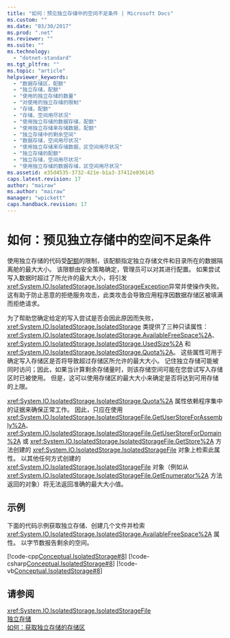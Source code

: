 ```yaml
---
title: "如何：预见独立存储中的空间不足条件 | Microsoft Docs"
ms.custom: ""
ms.date: "03/30/2017"
ms.prod: ".net"
ms.reviewer: ""
ms.suite: ""
ms.technology: 
  - "dotnet-standard"
ms.tgt_pltfrm: ""
ms.topic: "article"
helpviewer_keywords: 
  - "数据存储区，配额"
  - "独立存储，配额"
  - "使用的独立存储的数量"
  - "对使用的独立存储的限制"
  - "存储，配额"
  - "存储，空间用尽状况"
  - "使用独立存储的数据存储，配额"
  - "使用独立存储来存储数据，配额"
  - "独立存储中的剩余空间"
  - "数据存储，空间用尽状况"
  - "使用独立存储来存储数据，区空间用尽状况"
  - "独立存储的配额"
  - "独立存储，空间用尽状况"
  - "使用独立存储的数据存储，区空间用尽状况"
ms.assetid: e35d4535-3732-421e-b1a3-37412e036145
caps.latest.revision: 17
author: "mairaw"
ms.author: "mairaw"
manager: "wpickett"
caps.handback.revision: 17
---
```

# 如何：预见独立存储中的空间不足条件
使用独立存储的代码受[配额](../../../docs/standard/io/isolated-storage.md#quotas)的限制，该配额指定独立存储文件和目录所在的数据隔离舱的最大大小。  该限额由安全策略确定，管理员可以对其进行配置。  如果尝试写入数据时超过了所允许的最大大小，将引发 <xref:System.IO.IsolatedStorage.IsolatedStorageException>异常并使操作失败。  这有助于防止恶意的拒绝服务攻击，此类攻击会导致应用程序因数据存储区被填满而拒绝请求。  
  
 为了帮助您确定给定的写入尝试是否会因此原因而失败，<xref:System.IO.IsolatedStorage.IsolatedStorage> 类提供了三种只读属性：<xref:System.IO.IsolatedStorage.IsolatedStorage.AvailableFreeSpace%2A>、<xref:System.IO.IsolatedStorage.IsolatedStorage.UsedSize%2A> 和 <xref:System.IO.IsolatedStorage.IsolatedStorage.Quota%2A>。  这些属性可用于确定写入存储区是否将导致超过存储区所允许的最大大小。  记住独立存储可能被同时访问；因此，如果当计算剩余存储量时，则该存储空间可能在您尝试写入存储区时已被使用。  但是，这可以使用存储区的最大大小来确定是否将达到可用存储的上限。  
  
 <xref:System.IO.IsolatedStorage.IsolatedStorage.Quota%2A> 属性依赖程序集中的证据来确保正常工作。  因此，只应在使用 <xref:System.IO.IsolatedStorage.IsolatedStorageFile.GetUserStoreForAssembly%2A>、 <xref:System.IO.IsolatedStorage.IsolatedStorageFile.GetUserStoreForDomain%2A> 或 <xref:System.IO.IsolatedStorage.IsolatedStorageFile.GetStore%2A> 方法创建的 <xref:System.IO.IsolatedStorage.IsolatedStorageFile> 对象上检索此属性。  以其他任何方式创建的 <xref:System.IO.IsolatedStorage.IsolatedStorageFile> 对象（例如从 <xref:System.IO.IsolatedStorage.IsolatedStorageFile.GetEnumerator%2A> 方法返回的对象）将无法返回准确的最大大小值。  
  
## 示例  
 下面的代码示例获取独立存储、创建几个文件并检索 <xref:System.IO.IsolatedStorage.IsolatedStorage.AvailableFreeSpace%2A> 属性。  以字节数报告剩余的空间。  
  
 [!code-cpp[Conceptual.IsolatedStorage#8](../../../samples/snippets/cpp/VS_Snippets_CLR/conceptual.isolatedstorage/cpp/source7.cpp#8)]
 [!code-csharp[Conceptual.IsolatedStorage#8](../../../samples/snippets/csharp/VS_Snippets_CLR/conceptual.isolatedstorage/cs/source7.cs#8)]
 [!code-vb[Conceptual.IsolatedStorage#8](../../../samples/snippets/visualbasic/VS_Snippets_CLR/conceptual.isolatedstorage/vb/source7.vb#8)]  
  
## 请参阅  
 <xref:System.IO.IsolatedStorage.IsolatedStorageFile>   
 [独立存储](../../../docs/standard/io/isolated-storage.md)   
 [如何：获取独立存储的存储区](../../../docs/standard/io/how-to-obtain-stores-for-isolated-storage.md)